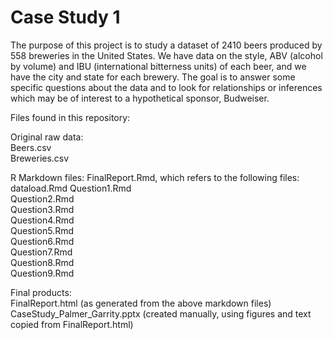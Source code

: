 # Case Study 1  

The purpose of this project is to study a dataset of 2410 beers produced by 558 
breweries in the United States.  We have data on the style, ABV (alcohol by volume)
and IBU (international bitterness units) of each beer, and we have the city
and state for each brewery.  The goal is to answer some specific questions 
about the data and to look for relationships or inferences which may be of
interest to a hypothetical sponsor, Budweiser.

Files found in this repository:

Original raw data:  
Beers.csv  
Breweries.csv  

R Markdown files:
FinalReport.Rmd, which refers to the following files: 
dataload.Rmd
Question1.Rmd  
Question2.Rmd  
Question3.Rmd  
Question4.Rmd  
Question5.Rmd  
Question6.Rmd  
Question7.Rmd  
Question8.Rmd  
Question9.Rmd  

Final products:  
FinalReport.html (as generated from the above markdown files)
CaseStudy_Palmer_Garrity.pptx (created manually, using figures and text copied from FinalReport.html)
